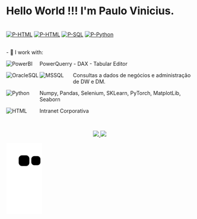 # Hello World !!! I'm Paulo Vinicius.

<div style="display: inline_block"align="left"><br>
    <a href="https://www.linkedin.com/in/paulo-vinicius-souza-83709919a/"><img align="center" alt="P-HTML" height="30" width="90"
        src="https://img.shields.io/badge/LinkedIn-0077B5?style=for-the-badge&logo=linkedin&logoColor=white"></a>
    <a href=""><img align="center" alt="P-HTML" height="30" width="90"
        src="https://img.shields.io/badge/Discord-7289DA?style=for-the-badge&logo=discord&logoColor=white"></a>
    <a href="mailto:pauloviniciusdesouza@live.com"><img align="center" alt="P-SQL" height="30" width="90"
        src="https://img.shields.io/badge/Microsoft_Outlook-0078D4?style=for-the-badge&logo=microsoft-outlook&logoColor=white"></a>
    <a href="https://wa.me/553199858889"><img align="center" alt="P-Python" height="30" width="90"
        src="https://img.shields.io/badge/WhatsApp-25D366?style=for-the-badge&logo=whatsapp&logoColor=white"></a>


</div>

<div>   
    <br>
<p>- 👀 I work with:</p>
  <img align="left" alt="PowerBI" height="30" width="90"
        src="https://img.shields.io/badge/power_bi-F2C811?style=for-the-badge&logo=powerbi&logoColor=black">
            <p>PowerQuerry - DAX - Tabular Editor</p></a>
   <img align="left" alt="OracleSQL" height="30" width="90"
        src="https://img.shields.io/badge/Oracle-F80000?style=for-the-badge&logo=oracle&logoColor=black"></a>
   <img align="left" alt="MSSQL" height="30" width="90"
        src="https://img.shields.io/badge/Microsoft_SQL_Server-CC2927?style=for-the-badge&logo=microsoft-sql-server&logoColor=white">
            <p>Consultas a dados de negócios e administração de DW e DM.</p></a>
  <img align="left" alt="Python" height="30" width="90"
        src="https://img.shields.io/badge/Python-3776AB?style=for-the-badge&logo=python&logoColor=white">
            <p>Numpy, Pandas, Selenium, SKLearn, PyTorch, MatplotLib, Seaborn</p></a>
  <img align="left" alt="HTML" height="30" width="90"
        src="https://img.shields.io/badge/HTML-239120?style=for-the-badge&logo=html5&logoColor=white">
            <p>Intranet Corporativa</p></a>
    <br>
</div>

    
<div align="center">
 <p></p> 
  <a href="https://github.com/PauloVinicius02131">
  <img height="180em" src="https://github-readme-stats.vercel.app/api?username=PauloVinicius02131&show_icons=true&theme=blueberry&include_all_commits=true&count_private=true"/>
  <img height="180em" src="https://github-readme-stats.vercel.app/api/top-langs/?username=PauloVinicius02131&layout=compact&langs_count=7&theme=blueberry"/>
</div>



 ![Snake animation](https://github.com/PauloVinicius02131/PauloVinicius02131/blob/output/github-contribution-grid-snake.svg)


<!---
PauloVinicius02131/PauloVinicius02131 is a ✨ special ✨ repository because its `README.md` (this file) appears on your GitHub profile.
You can click the Preview link to take a look at your changes.
--->
